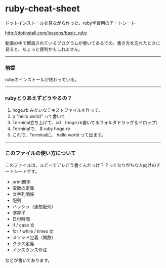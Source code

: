 ruby-cheat-sheet
================

ドットインストールを見ながら作った、ruby学習用のチートシート

http://dotinstall.com/lessons/basic_ruby

動画の中で解説されているプログラムが書いてあるでの、書き方を忘れたときに見ると、ちょっと便利かもしれません。

---

### 前提
rubyのインストールが終わっている。

---

### rubyとりあえずどうやるの？

1. hoge.rb みたいなテキストファイルを作って、
2. p "hello world" って書いて
3. Terminal立ち上げて、cd （hoge.rb置いてるフォルダドラッグ＆ドロップ）
4. Terminalで、 $ ruby hoge.rb
5. これで、Terminalに、 hello world って出ます。

---

### このファイルの使い方について

このファイルは、ルビーでアレどう書くんだっけ？？ってなりがちな人向けのチートシートです。

* print関係
* 変数の定義
* 文字列関係
* 配列
* ハッシュ（連想配列）
* 演算子
* 日付時間
* if / case 文
* for / while / times 文
* メソッド定義（関数）
* クラス定義
* インスタンス作成

などが書いてあります。


